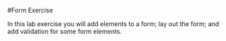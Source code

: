 #Form Exercise

In this lab exercise you will add elements to a form;  lay out the form; and add validation for some form elements.     
 
